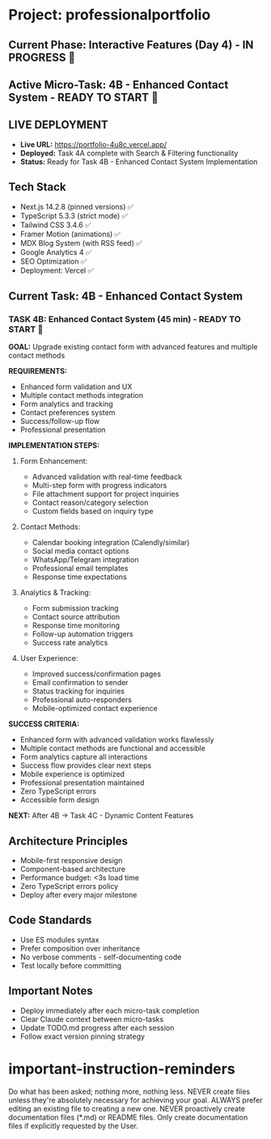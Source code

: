 # Project: professionalportfolio

## Current Phase: Interactive Features (Day 4) - IN PROGRESS 🎯
## Active Micro-Task: 4B - Enhanced Contact System - READY TO START 🎯

## LIVE DEPLOYMENT
- **Live URL:** https://portfolio-4u8c.vercel.app/
- **Deployed:** Task 4A complete with Search & Filtering functionality
- **Status:** Ready for Task 4B - Enhanced Contact System Implementation

## Tech Stack
- Next.js 14.2.8 (pinned versions) ✅
- TypeScript 5.3.3 (strict mode) ✅
- Tailwind CSS 3.4.6 ✅
- Framer Motion (animations) ✅
- MDX Blog System (with RSS feed) ✅
- Google Analytics 4 ✅
- SEO Optimization ✅
- Deployment: Vercel ✅

## Current Task: 4B - Enhanced Contact System

### TASK 4B: Enhanced Contact System (45 min) - READY TO START 🎯

**GOAL:** Upgrade existing contact form with advanced features and multiple contact methods

**REQUIREMENTS:**
- Enhanced form validation and UX
- Multiple contact methods integration
- Form analytics and tracking
- Contact preferences system
- Success/follow-up flow
- Professional presentation

**IMPLEMENTATION STEPS:**
1. Form Enhancement:
   - Advanced validation with real-time feedback
   - Multi-step form with progress indicators
   - File attachment support for project inquiries
   - Contact reason/category selection
   - Custom fields based on inquiry type

2. Contact Methods:
   - Calendar booking integration (Calendly/similar)
   - Social media contact options
   - WhatsApp/Telegram integration
   - Professional email templates
   - Response time expectations

3. Analytics & Tracking:
   - Form submission tracking
   - Contact source attribution
   - Response time monitoring
   - Follow-up automation triggers
   - Success rate analytics

4. User Experience:
   - Improved success/confirmation pages
   - Email confirmation to sender
   - Status tracking for inquiries
   - Professional auto-responders
   - Mobile-optimized contact experience

**SUCCESS CRITERIA:**
- Enhanced form with advanced validation works flawlessly
- Multiple contact methods are functional and accessible
- Form analytics capture all interactions
- Success flow provides clear next steps
- Mobile experience is optimized
- Professional presentation maintained
- Zero TypeScript errors
- Accessible form design

**NEXT:** After 4B → Task 4C - Dynamic Content Features

## Architecture Principles
- Mobile-first responsive design
- Component-based architecture
- Performance budget: <3s load time
- Zero TypeScript errors policy
- Deploy after every major milestone

## Code Standards
- Use ES modules syntax
- Prefer composition over inheritance  
- No verbose comments - self-documenting code
- Test locally before committing

## Important Notes
- Deploy immediately after each micro-task completion
- Clear Claude context between micro-tasks
- Update TODO.md progress after each session
- Follow exact version pinning strategy


# important-instruction-reminders
Do what has been asked; nothing more, nothing less.
NEVER create files unless they're absolutely necessary for achieving your goal.
ALWAYS prefer editing an existing file to creating a new one.
NEVER proactively create documentation files (*.md) or README files. Only create documentation files if explicitly requested by the User.